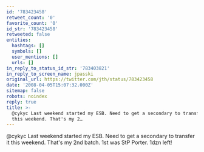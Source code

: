 ```yaml
---
id: '783423458'
retweet_count: '0'
favorite_count: '0'
id_str: '783423458'
retweeted: false
entities:
  hashtags: []
  symbols: []
  user_mentions: []
  urls: []
in_reply_to_status_id_str: '783403821'
in_reply_to_screen_name: jpasski
original_url: https://twitter.com/jth/status/783423458
date: '2008-04-05T15:07:32.000Z'
sitemap: false
robots: noindex
reply: true
title: >-
  @cykyc Last weekend started my ESB. Need to get a secondary to transfer it
  this weekend. That's my 2…
---
```


@cykyc Last weekend started my ESB. Need to get a secondary to transfer it this weekend. That's my 2nd batch. 1st was StP Porter. 1dzn left!